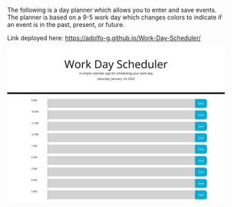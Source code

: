 The following is a day planner which allows you to enter and save events. The planner is based on a 9-5 work day which changes colors to indicate if an event is in the past, present, or future.

Link deployed here: https://adolfo-g.github.io/Work-Day-Scheduler/

![](Assets/preview.jpeg)
